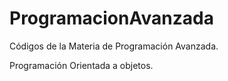 # ProgramacionAvanzada

Códigos de la Materia de Programación Avanzada.

Programación Orientada a objetos. 
